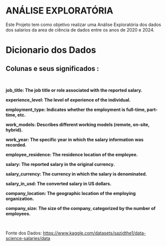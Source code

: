 # ANÁLISE EXPLORATÓRIA 

Este Projeto tem como objetivo realizar uma Análise Exploratória dos dados dos salarios da area de ciência de dados entre os anos de 2020 e 2024.



# Dicionario dos Dados


## Colunas e seus significados :
<br>

**job_title: The job title or role associated with the reported salary.**

**experience_level: The level of experience of the individual.**

**employment_type: Indicates whether the employment is full-time, part-time, etc.**

**work_models: Describes different working models (remote, on-site, hybrid).**

**work_year: The specific year in which the salary information was recorded.**

**employee_residence: The residence location of the employee.**

**salary: The reported salary in the original currency.**

**salary_currency: The currency in which the salary is denominated.**

**salary_in_usd: The converted salary in US dollars.**

**company_location: The geographic location of the employing organization.**

**company_size: The size of the company, categorized by the number of employees.**

<br>


Fonte dos Dados: https://www.kaggle.com/datasets/sazidthe1/data-science-salaries/data
